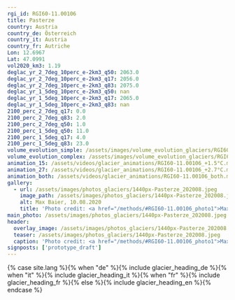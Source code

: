```yaml
---
rgi_id: RGI60-11.00106
title: Pasterze
country: Austria
country_de: Österreich
country_it: Austria
country_fr: Autriche
Lon: 12.6967
Lat: 47.0991
vol2020_km3: 1.19
deglac_yr_2_7deg_10perc_e-2km3_q50: 2063.0
deglac_yr_2_7deg_10perc_e-2km3_q17: 2056.0
deglac_yr_2_7deg_10perc_e-2km3_q83: 2075.0
deglac_yr_1_5deg_10perc_e-2km3_q50: nan
deglac_yr_1_5deg_10perc_e-2km3_q17: 2065.0
deglac_yr_1_5deg_10perc_e-2km3_q83: nan
2100_perc_2_7deg_q17: 0.0
2100_perc_2_7deg_q83: 2.0
2100_perc_2_7deg_q50: 1.0
2100_perc_1_5deg_q50: 11.0
2100_perc_1_5deg_q17: 4.0
2100_perc_1_5deg_q83: 23.0
volume_evolution_simple: /assets/images/volume_evolution_glaciers/RGI60-11.00106_simple_en.png
volume_evolution_complex: /assets/images/volume_evolution_glaciers/RGI60-11.00106_complex_en.png
animation_15: /assets/videos/glacier_animations/RGI60-11.00106_+1.5°C.mp4
animation_27: /assets/videos/glacier_animations/RGI60-11.00106_+2.7°C.mp4
animation_both: /assets/videos/glacier_animations/RGI60-11.00106_both.mp4
gallery:
  - url: /assets/images/photos_glaciers/1440px-Pasterze_202008.jpeg
    image_path: /assets/images/photos_glaciers/1440px-Pasterze_202008.jpeg
    alt: Max Baier, 10.08.2020
    title: 'Photo credit: <a href="/methods/#RGI60-11.00106_photo1">Max Baier, 10.08.2020</a>'
main_photo: /assets/images/photos_glaciers/1440px-Pasterze_202008.jpeg
header:
  overlay_image: /assets/images/photos_glaciers/1440px-Pasterze_202008.jpeg
  teaser: /assets/images/photos_glaciers/1440px-Pasterze_202008.jpeg
  caption: 'Photo credit: <a href="/methods/#RGI60-11.00106_photo1">Max Baier, 10.08.2020</a>'
signposts: ['prototype_draft']
---
```

{% case site.lang %}{% when "de" %}{% include glacier_heading_de %}{% when "it" %}{% include glacier_heading_it %}{% when "fr" %}{% include glacier_heading_fr %}{% else %}{% include glacier_heading_en %}{% endcase %}